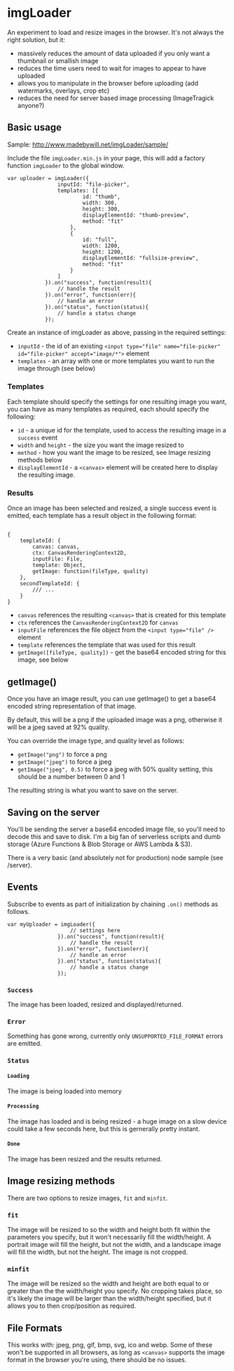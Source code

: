# imgLoader
An experiment to load and resize images in the browser. It's not always the right solution, but it:

- massively reduces the amount of data uploaded if you only want a thumbnail or smallish image
- reduces the time users need to wait for images to appear to have uploaded
- allows you to manipulate in the browser before uploading (add watermarks, overlays, crop etc)
- reduces the need for server based image processing (ImageTragick anyone?)

## Basic usage

Sample: http://www.madebywill.net/imgLoader/sample/

Include the file `imgLoader.min.js` in your page, this will add a factory function `imgLoader` 
to the global window.

```
var uploader = imgLoader({
                inputId: "file-picker",
                templates: [{
                        id: "thumb",
                        width: 300,
                        height: 300,
                        displayElementId: "thumb-preview",
                        method: "fit"
                    },
                    {
                        id: "full",
                        width: 1200,
                        height: 1200,
                        displayElementId: "fullsize-preview",
                        method: "fit"
                    }
                ]
            }).on("success", function(result){
                // handle the result
            }).on("error", function(err){
                // handle an error
            }).on("status", function(status){
                // handle a status change
            });
```

Create an instance of imgLoader as above, passing in the required settings:

- `inputId` - the id of an existing `<input type="file" name="file-picker" id="file-picker" accept="image/*">` element
- `templates` - an array with one or more templates you want to run the image through (see below)

### Templates

Each template should specify the settings for one resulting image you want, you can have as many 
templates as required, each should specify the following:

- `id` - a unique id for the template, used to access the resulting image in a `success` event 
- `width` and `height` - the size you want the image resized to
- `method` - how you want the image to be resized, see Image resizing methods below
- `displayElementId` - a `<canvas>` element will be created here to display the resulting image.

### Results

Once an image has been selected and resized, a single success event is emitted, each template has a result object 
in the following format:

```

{
    templateId: {
        canvas: canvas,
        ctx: CanvasRenderingContext2D,
        inputFile: File,
        template: Object,
        getImage: function(fileType, quality)
    },
    secondTemplateId: {
        /// ...
    }
}

```
- `canvas` references the resulting `<canvas>` that is created for this template
- `ctx` references the `CanvasRenderingContext2D` for `canvas`
- `inputFile` references the file object from the `<input type="file" />` element
- `template` references the template that was used for this result
- `getImage([fileType, quality])` - get the base64 encoded string for this image, see below

## getImage()

Once you have an image result, you can use getImage() to get a base64 encoded string representation of that image.

By default, this will be a png if the uploaded image was a png, otherwise it will be a jpeg saved at 92% quality.

You can override the image type, and quality level as follows:

- `getImage("png")` to force a png
- `getImage("jpeg")` to force a jpeg
- `getImage("jpeg", 0.5)` to force a jpeg with 50% quality setting, this should be a number between 0 and 1

The resulting string is what you want to save on the server.

## Saving on the server

You'll be sending the server a base64 encoded image file, so you'll need to decode this and save to
disk. I'm a big fan of serverless scripts and dumb storage (Azure Functions & Blob Storage or AWS Lambda & S3).

There is a very basic (and absolutely not for production) node sample (see /server).

## Events

Subscribe to events as part of initialization by chaining `.on()` methods as follows.

```
var myUploader = imgLoader({
                    // settings here
                }).on("success", function(result){
                    // handle the result
                }).on("error", function(err){
                    // handle an error
                }).on("status", function(status){
                    // handle a status change
                });
```

### `Success`

The image has been loaded, resized and displayed/returned.

### `Error`

Something has gone wrong, currently only `UNSUPPORTED_FILE_FORMAT` errors are emitted.

### `Status`

#### `Loading`

The image is being loaded into memory

#### `Processing`

The image has loaded and is being resized - a huge image on a slow device could 
take a few seconds here, but this is gernerally pretty instant.

#### `Done`

The image has been resized and the results returned.

## Image resizing methods

There are two options to resize images, `fit` and `minfit`.

### `fit`

The image will be resized to so the width and height both fit within the parameters you specify, 
but it won't necessarily fill the width/height. A portrait image will fill the height, but not the width,
and a landscape image will fill the width, but not the height. The image is not cropped.

### `minfit`

The image will be resized so the width and height are both equal to or greater than the the 
width/height you specify. No cropping takes place, so it's likely the image will be larger than 
the width/height specified, but it allows you to then crop/position as required.

## File Formats

This works with: jpeg, png, gif, bmp, svg, ico and webp. Some of these won't be supported in 
all browsers, as long as `<canvas>` supports the image format in the browser you're using, there 
should be no issues.